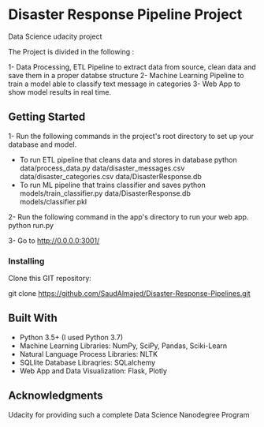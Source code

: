# Disaster Response Pipeline Project
Data Science udacity project

The Project is divided in the following :

1- Data Processing, ETL Pipeline to extract data from source, clean data and save them in a proper databse structure
2- Machine Learning Pipeline to train a model able to classify text message in categories
3- Web App to show model results in real time.

## Getting Started

1- Run the following commands in the project's root directory to set up your database and model.

* To run ETL pipeline that cleans data and stores in database python data/process_data.py data/disaster_messages.csv data/disaster_categories.csv data/DisasterResponse.db
* To run ML pipeline that trains classifier and saves python models/train_classifier.py data/DisasterResponse.db models/classifier.pkl

2- Run the following command in the app's directory to run your web app. python run.py

3- Go to http://0.0.0.0:3001/

### Installing

Clone this GIT repository:

git clone https://github.com/SaudAlmajed/Disaster-Response-Pipelines.git



## Built With
- Python 3.5+ (I used Python 3.7)
- Machine Learning Libraries: NumPy, SciPy, Pandas, Sciki-Learn
- Natural Language Process Libraries: NLTK
- SQLlite Database Libraqries: SQLalchemy
- Web App and Data Visualization: Flask, Plotly


## Acknowledgments

Udacity for providing such a complete Data Science Nanodegree Program

